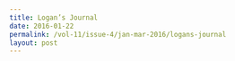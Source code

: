 ```yaml
---
title: Logan’s Journal
date: 2016-01-22
permalink: /vol-11/issue-4/jan-mar-2016/logans-journal
layout: post
---
```

